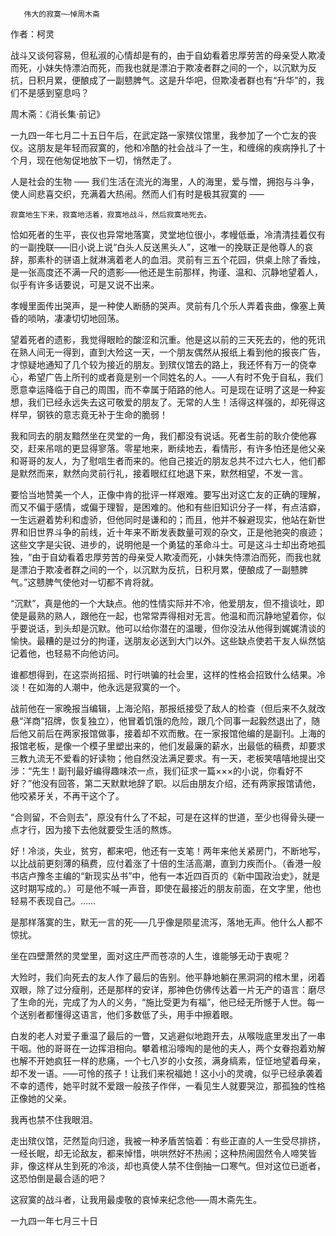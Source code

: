        伟大的寂寞─—悼周木斋

   作者：柯灵 

   战斗又谈何容易，但私淑的心情却是有的，由于自幼看着忠厚劳苦的母亲受人欺凌而死，小妹失恃漂泊而死，而我也就是漂泊于欺凌者群之间的一个，以沉默为反抗，日积月累，便酿成了一副戆脾气。这是升华吧，但欺凌者群也有“升华”的，我们不是感到窒息吗？ 

 周木斋：《消长集·前记》

   一九四一年七月二十五日午后，在武定路一家殡仪馆里，我参加了一个亡友的丧仪。这朋友是年轻而寂寞的，他和冷酷的社会战斗了一生，和缠绵的疾病挣扎了十个月，现在他匆促地放下一切，悄然走了。 

   人是社会的生物 ─— 我们生活在流光的海里，人的海里，爱与憎，拥抱与斗争，使人间悲喜交织，充满着大热闹。然而人们有时是极其寂寞的 ─— 

    寂寞地生下来，寂寞地活着，寂寞地战斗，然后寂寞地死去。 

   恰如死者的生平，丧仪也异常地落寞，灵堂地位很小，孝幔低垂，冷清清挂着仅有的一副挽联─—旧小说上说“白头人反送黑头人”，这唯一的挽联正是他尊人的哀辞，那素朴的骈语上就淋漓着老人的血泪。灵前有三五个花园，供桌上除了香烛，是一张高度还不满一尺的遗影─—他还是生前那样，拘谨、温和、沉静地望着人，似乎有许多话要说，可是又说不出来。 

   孝幔里面传出哭声，是一种使人断肠的哭声。灵前有几个乐人弄着丧曲，像塞上黄昏的唢呐，凄凄切切地回荡。 

   望着死者的遗影，我觉得眼睑的酸涩和沉重。他是这以前的三天死去的，他的死讯在熟人间无一得到，直到大殓这一天，一个朋友偶然从报纸上看到他的报丧广告，才惊疑地通知了几个较为接近的朋友。到殡仪馆去的路上，我还怀有万一的侥幸心，希望广告上所刊的或者竟是别一个同姓名的人。─—人有时不免于自私，我们愿意幸运降临于自己的周围，而不幸属于陌路的他人。可是现在证明了这是一种妄想，我们已经永远失去这可敬爱的朋友了。无常的人生！活得这样强的，却死得这样早，钢铁的意志竟无补于生命的脆弱！ 

   我和同去的朋友黯然坐在灵堂的一角，我们都没有说话。死者生前的耿介使他寡交，赶来吊唁的更显得寥落。零星地来，断续地去，看情形，有许多怕还是他父亲和哥哥的友人，为了慰唁生者而来的。他自己接近的朋友总共不过六七人，他们都是默然而来，默然向灵前行礼，接着眼红红地退下来，默然相望，不发一言。 

   要恰当地赞美一个人，正像中肯的批评一样艰难。要写出对这亡友的正确的理解，而又不偏于感情，或偏于理智，是困难的。他和有些旧知识分子一样，有点洁癖，一生远避着势利和虚骄，但他同时是谦和的；而且，他并不躲避现实，他站在新世界和旧世界斗争的前线，近十年来不断发表数量可观的杂文，正是他驰突的痕迹；这些文字是尖锐、进步的，说明他是一个勇猛的革命斗士。可是这斗士却出奇地孤独，“由于自幼看着忠厚劳苦的母亲受人欺凌而死，小妹失恃漂泊而死，而我也就是漂泊于欺凌者群之间的一个，以沉默为反抗，日积月累，便酿成了一副戆脾气。”这戆脾气使他对一切都不肯将就。 

   “沉默”，真是他的一个大缺点。他的性情实际并不冷，他爱朋友，但不擅谈吐，即使是最熟的熟人，跟他在一起，也常常弄得相对无言。他温和而沉静地望着你，似乎要说话，到头却是沉默。他可以给你潜在的温暖，但你没法从他得到娓娓清谈的愉快。最糟的是过分的拘谨，送朋友必送到大门以外。这些缺点使若干友人纵然惦记着他，也轻易不向他访问。 

   谁都想得到，在这崇尚招摇、时行哄骗的社会里，这样的性格会招致什么结果。冷淡！在如海的人潮中，他永远是寂寞的一个。 

   战前他在一家晚报当编辑，上海沦陷，那报纸接受了敌人的检查（但后来不久就改悬“洋商”招牌，恢复独立），他冒着饥饿的危险，跟几个同事一起毅然退出了，随后他又前后在两家报馆做事，接着却不欢而散。在一家报馆他编的是副刊。上海的报馆老板，是像一个模子里塑出来的，他们发最廉的薪水，出最低的稿费，却要求三教九流无不爱看的好读物；他自然没法满足要求。有一天，老板笑嘻嘻地提出交涉：“先生！副刊最好编得趣味浓一点，我们征求一篇×××的小说，你看好不好？”他没有回答，第二天默默地辞了职。以后由朋友介绍，还有两家报馆请他，他咬紧牙关，不再干这个了。 

   “合则留，不合则去”，原没有什么了不起，可是在这样的世道，至少也得骨头硬一点才行，因为接下去他就要受生活的熬炼。 

   好！冷淡，失业，贫穷，都来吧，他还有一支笔！两年来他关紧房门，不断地写，以比战前更刻薄的稿费，应付着涨了十倍的生活高潮，直到力疾而仆。（香港一般书店卢豫冬主编的“新现实丛书”中，他有一本近四百页的《新中国政治史》，就是这时期写成的。）可是他不喊一声音，即使在最接近的朋友前面，在文字里，他也轻易不表现自己。…… 

   是那样落寞的生，默无一言的死─—几乎像是陨星流泻，落地无声。他什么人都不惊扰。 

   坐在四壁萧然的灵堂里，面对这庄严而苍凉的人生，谁能够无动于衷呢？ 

   大殓时，我们向死去的友人作了最后的告别。他平静地躺在黑洞洞的棺木里，闭着双眼，除了过分瘦削，还是那样的安详，那神色仿佛传达着一片无产的语言：磨尽了生命的光，完成了为人的义务，“施比受更为有福”，他已经无所憾于人世。每一个送别者都懂得这语言，他们多数低了头，用手中擦着眼。 

   白发的老人对爱子重温了最后的一瞥，又逃避似地跑开去，从喉咙底里发出了一串干咽。他的哥哥在一边挥泪相向。攀着棺沿嚎啕的是他的夫人，两个女眷抱着劝解也解不开她疯狂一样的悲痛，一个七八岁的小女孩，满身缟素，怔怔地望着母亲，却不发一语。─—可怜的孩子！让我们来祝福她！这小小的灵魂，似乎已经承袭着不幸的遗传，她平时就不爱跟一般孩子作伴，一看见生人就要哭泣，那孤独的性格正像她的父亲。 

   我再也禁不住我眼泪。 

   走出殡仪馆，茫然踅向归途，我被一种矛盾苦恼着：有些正直的人一生受尽排挤，一经长眠，却无论敌友，都来悼惜，哄哄然好不热闹；这种热闹固然令人啼笑皆非，像这样从生到死的冷淡，却也真使人禁不住倒抽一口寒气。但对这位已逝者，这恐怕倒是最合适的吧？ 

   这寂寞的战斗者，让我用最虔敬的哀悼来纪念他─—周木斋先生。 

   一九四一年七月三十日  

